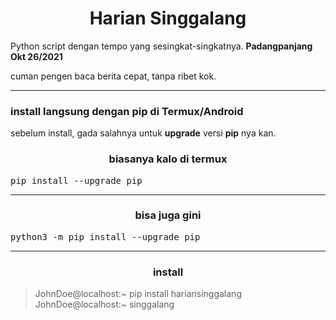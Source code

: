 <h1 align='center'>Harian Singgalang</h1>
<p>Python script dengan tempo yang sesingkat-singkatnya. <b>Padangpanjang Okt 26/2021</b></p>
<p>cuman pengen baca berita cepat, tanpa ribet kok.</p>
<hr><h3>install langsung dengan pip di Termux/Android</h3>
<p>sebelum install, gada salahnya untuk <b>upgrade</b> versi <b>pip</b> nya kan.</p>
<h3 align='center'>biasanya kalo di termux</h3>
<pre>pip install --upgrade pip</pre>
<hr><h3 align='center'>bisa juga gini</h3>
<pre>python3 -m pip install --upgrade pip</pre>
<hr><h3 align='center'>install</h3>
<blockquote>JohnDoe@localhost:~ pip install hariansinggalang<br>JohnDoe@localhost:~ singgalang</blockquote>